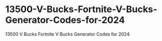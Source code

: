 # 13500-V-Bucks-Fortnite-V-Bucks-Generator-Codes-for-2024
13500 V Bucks Fortnite V Bucks Generator Codes for 2024
